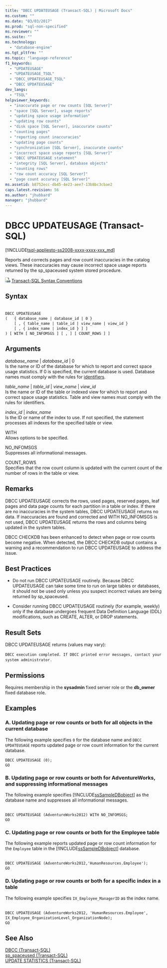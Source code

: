 ```yaml
---
title: "DBCC UPDATEUSAGE (Transact-SQL) | Microsoft Docs"
ms.custom: ""
ms.date: "03/03/2017"
ms.prod: "sql-non-specified"
ms.reviewer: ""
ms.suite: ""
ms.technology: 
  - "database-engine"
ms.tgt_pltfrm: ""
ms.topic: "language-reference"
f1_keywords: 
  - "UPDATEUSAGE"
  - "UPDATEUSAGE_TSQL"
  - "DBCC_UPDATEUSAGE_TSQL"
  - "DBCC UPDATEUSAGE"
dev_langs: 
  - "TSQL"
helpviewer_keywords: 
  - "inaccurate page or row counts [SQL Server]"
  - "space [SQL Server], usage reports"
  - "updating space usage information"
  - "updating row counts"
  - "disk space [SQL Server], inaccurate counts"
  - "counting pages"
  - "reporting count inaccuracies"
  - "updating page counts"
  - "synchronization [SQL Server], inaccurate counts"
  - "incorrect space usage reports [SQL Server]"
  - "DBCC UPDATEUSAGE statement"
  - "integrity [SQL Server], database objects"
  - "counting rows"
  - "row count accuracy [SQL Server]"
  - "page count accuracy [SQL Server]"
ms.assetid: b8752ecc-db45-4e23-aee7-13b8bc3cbae2
caps.latest.revision: 56
ms.author: "jhubbard"
manager: "jhubbard"
---
```

# DBCC UPDATEUSAGE (Transact-SQL)
[!INCLUDE[tsql-appliesto-ss2008-xxxx-xxxx-xxx_md](../../database-engine/configure/windows/includes/tsql-appliesto-ss2008-xxxx-xxxx-xxx-md.md)]

  Reports and corrects pages and row count inaccuracies in the catalog views. These inaccuracies may cause incorrect space usage reports returned by the sp_spaceused system stored procedure.  
  
 ![Topic link icon](../../database-engine/configure/windows/media/topic-link.gif "Topic link icon") [Transact-SQL Syntax Conventions](../../t-sql/language-elements/transact-sql-syntax-conventions-transact-sql.md)  
  
## Syntax  
  
```  
  
DBCC UPDATEUSAGE   
(   { database_name | database_id | 0 }   
    [ , { table_name | table_id | view_name | view_id }   
    [ , { index_name | index_id } ] ]   
) [ WITH [ NO_INFOMSGS ] [ , ] [ COUNT_ROWS ] ]   
```  
  
## Arguments  
 *database_name* | *database_id* | 0  
 Is the name or ID of the database for which to report and correct space usage statistics. If 0 is specified, the current database is used. Database names must comply with the rules for [identifiers](../../relational-databases/databases/database-identifiers.md).  
  
 *table_name* | *table_id* | *view_name* | *view_id*  
 Is the name or ID of the table or indexed view for which to report and correct space usage statistics. Table and view names must comply with the rules for identifiers.  
  
 *index_id* | *index_name*  
 Is the ID or name of the index to use. If not specified, the statement processes all indexes for the specified table or view.  
  
 WITH  
 Allows options to be specified.  
  
 NO_INFOMSGS  
 Suppresses all informational messages.  
  
 COUNT_ROWS  
 Specifies that the row count column is updated with the current count of the number of rows in the table or view.  
  
## Remarks  
 DBCC UPDATEUSAGE corrects the rows, used pages, reserved pages, leaf pages and data page counts for each partition in a table or index. If there are no inaccuracies in the system tables, DBCC UPDATEUSAGE returns no data. If inaccuracies are found and corrected and WITH NO_INFOMSGS is not used, DBCC UPDATEUSAGE returns the rows and columns being updated in the system tables.  
  
 DBCC CHECKDB has been enhanced to detect when page or row counts become negative. When detected, the DBCC CHECKDB output contains a warning and a recommendation to run DBCC UPDATEUSAGE to address the issue.  
  
## Best Practices  
  
-   Do not run DBCC UPDATEUSAGE routinely. Because DBCC UPDATEUSAGE can take some time to run on large tables or databases, it should not be used only unless you suspect incorrect values are being returned by sp_spaceused.  
  
-   Consider running DBCC UPDATEUSAGE routinely (for example, weekly) only if the database undergoes frequent Data Definition Language (DDL) modifications, such as CREATE, ALTER, or DROP statements.  
  
## Result Sets  
 DBCC UPDATEUSAGE returns (values may vary):  
  
 `DBCC execution completed. If DBCC printed error messages, contact your system administrator.`  
  
## Permissions  
 Requires membership in the **sysadmin** fixed server role or the **db_owner** fixed database role.  
  
## Examples  
  
### A. Updating page or row counts or both for all objects in the current database  
 The following example specifies `0` for the database name and `DBCC UPDATEUSAGE` reports updated page or row count information for the current database.  
  
```  
DBCC UPDATEUSAGE (0);  
GO  
```  
  
### B. Updating page or row counts or both for AdventureWorks, and suppressing informational messages  
 The following example specifies [!INCLUDE[ssSampleDBobject](../../database-engine/availability-groups/windows/includes/sssampledbobject-md.md)] as the database name and suppresses all informational messages.  
  
```  
  
DBCC UPDATEUSAGE (AdventureWorks2012) WITH NO_INFOMSGS;   
GO  
```  
  
### C. Updating page or row counts or both for the Employee table  
 The following example reports updated page or row count information for the `Employee` table in the [!INCLUDE[ssSampleDBobject](../../database-engine/availability-groups/windows/includes/sssampledbobject-md.md)] database.  
  
```  
  
DBCC UPDATEUSAGE (AdventureWorks2012,'HumanResources.Employee');  
GO  
```  
  
### D. Updating page or row counts or both for a specific index in a table  
 The following example specifies `IX_Employee_ManagerID` as the index name.  
  
```  
  
DBCC UPDATEUSAGE (AdventureWorks2012, 'HumanResources.Employee', IX_Employee_OrganizationLevel_OrganizationNode);  
GO  
```  
  
## See Also  
 [DBCC &#40;Transact-SQL&#41;](../../t-sql/database-console-commands/dbcc-transact-sql.md)   
 [sp_spaceused &#40;Transact-SQL&#41;](../../relational-databases/reference/system-stored-procedures/sp-spaceused-transact-sql.md)   
 [UPDATE STATISTICS &#40;Transact-SQL&#41;](../../t-sql/statements/update-statistics-transact-sql.md)  
  
  